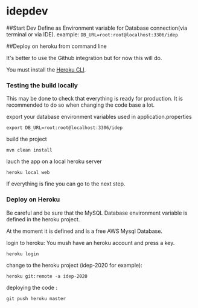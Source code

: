 # idepdev


##Start Dev
Define as Environment variable for Database connection(via terminal or via IDE).
example: 
``
DB_URL=root:root@localhost:3306/idep
``


##Deploy on heroku from command line 

It's better to use the Github integration but for now this will do.

You must install the [Heroku CLI](https://devcenter.heroku.com/articles/heroku-cli). 
### Testing the build locally 

This may be done to check that everything is ready for production. It is recommended to do so when changing the code base a lot.

export your database environment variables used in application.properties

`export DB_URL=root:root@localhost:3306/idep`

build the project

`mvn clean install`

lauch the app on a local heroku server 

`heroku local web`

If everything is fine you can go to the next step.


### Deploy on Heroku

Be careful and be sure that the MySQL Database environment variable is defined in the heroku project.

At the moment it is defined and is a free AWS Mysql Database.

login to heroku: 
You mush have an heroku account and press a key.

`heroku login`

change to the heroku project (idep-2020 for example):

`heroku git:remote -a idep-2020` 

deploying the code : 

`git push heroku master`



